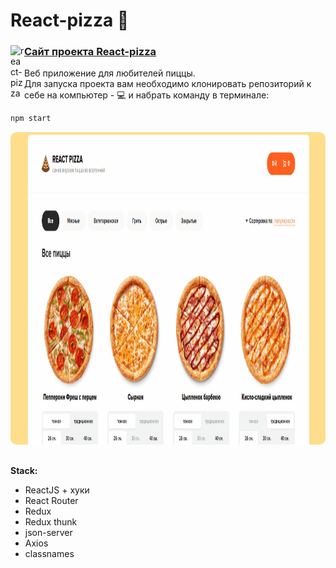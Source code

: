 # React-pizza 🍕
<a href="https://reactjs-pizza-shop.herokuapp.com/">
  <div>
   <img align="left" alt="react-pizza" width="22px" src="https://i.ya-webdesign.com/images/internet-transparent-globe-8.png" />
   <h3><a href="https://reactjs-pizza-shop.herokuapp.com/">Сайт проекта  React-pizza </a></h3>
  </div>
</a>
Веб приложение для любителей пиццы. 
<br/>
Для запуска проекта вам необходимо клонировать репозиторий к себе на компьютер - 💻  и набрать команду в терминале:

```javascript
npm start
```
<img src="/intro.gif" height="500" style="border-radius:10px;margin-bottom:1rem;" />

**Stack:**

- ReactJS + хуки
- React Router
- Redux
- Redux thunk
- json-server
- Axios
- classnames
